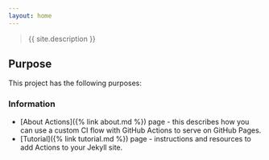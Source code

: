```yaml
---
layout: home
---
```


> {{ site.description }}


## Purpose

This project has the following purposes:

### Information

- [About Actions]({% link about.md %}) page - this describes how you can use a custom CI flow with GitHub Actions to serve on GitHub Pages.
- [Tutorial]({% link tutorial.md %}) page - instructions and resources to add Actions to your Jekyll site.

